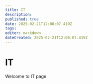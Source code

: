 ```yaml
---
title: IT
description: 
published: true
date: 2025-02-21T12:08:07.419Z
tags: 
editor: markdown
dateCreated: 2025-02-21T12:08:07.419Z
---
```


# IT
Welcome to IT page 